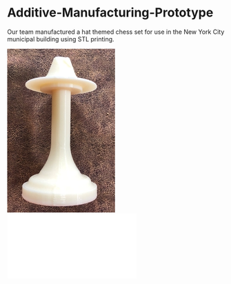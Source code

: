 # Additive-Manufacturing-Prototype
Our team manufactured a hat themed chess set for use in the New York City municipal building using STL printing.

![Chess Piece](ChessP.jpg)
![Poster Presentation](Poster.pdf)

